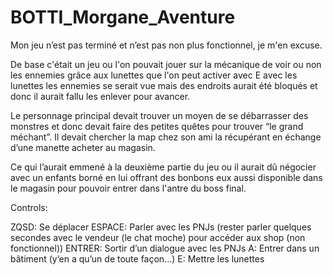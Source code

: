 # BOTTI_Morgane_Aventure

Mon jeu n’est pas terminé et n’est pas non plus fonctionnel, je m'en excuse. 

De base c'était un jeu ou l'on pouvait jouer sur la mécanique de voir ou non les ennemies grâce aux lunettes que l'on peut activer avec E avec les lunettes les ennemies se serait vue mais des endroits aurait été bloqués et donc il aurait fallu les enlever pour avancer.

Le personnage principal devait trouver un moyen de se débarrasser des monstres et donc devait faire des petites quêtes pour trouver “le grand méchant”. Il devait chercher la map chez son ami la récupérant en échange d’une manette acheter au magasin. 

Ce qui l’aurait emmené à la deuxième partie du jeu ou il aurait dû négocier avec un enfants borné en lui offrant des bonbons eux aussi disponible dans le magasin pour pouvoir entrer dans l'antre du boss final.

Controls:

ZQSD: Se déplacer
ESPACE: Parler avec les PNJs (rester parler quelques secondes avec le vendeur (le chat moche) pour accéder aux shop (non fonctionnel))
ENTRER: Sortir d’un dialogue avec les PNJs
A: Entrer dans un bâtiment (y’en a qu’un de toute façon…)
E: Mettre les lunettes
